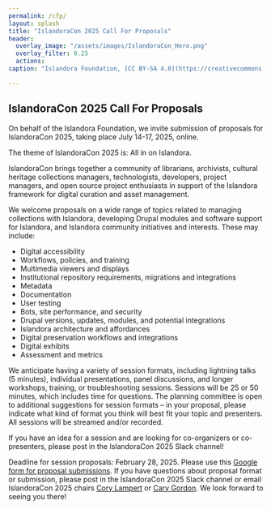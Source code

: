 ```yaml
---
permalink: /cfp/
layout: splash
title: "IslandoraCon 2025 Call For Proposals"
header:
  overlay_image: "/assets/images/IslandoraCon_Hero.png"
  overlay_filter: 0.25
  actions:
caption: "Islandora Foundation, [CC BY-SA 4.0](https://creativecommons.org/licenses/by-sa/4.0)"

---
```

## IslandoraCon 2025 Call For Proposals

On behalf of the Islandora Foundation, we invite submission of proposals for IslandoraCon 2025, taking place July 14-17, 2025, online.

The theme of IslandoraCon 2025 is: All in on Islandora.

IslandoraCon brings together a community of librarians, archivists, cultural heritage collections managers, technologists, developers, project managers, and open source project enthusiasts in support of the Islandora framework for digital curation and asset management.

We welcome proposals on a wide range of topics related to managing collections with Islandora, developing Drupal modules and software support for Islandora, and Islandora community initiatives and interests. These may include:
* Digital accessibility
* Workflows, policies, and training
* Multimedia viewers and displays
* Institutional repository requirements, migrations and integrations
* Metadata
* Documentation
* User testing
* Bots, site performance, and security
* Drupal versions, updates, modules, and potential integrations
* Islandora architecture and affordances
* Digital preservation workflows and integrations
* Digital exhibits
* Assessment and metrics

We anticipate having a variety of session formats, including lightning talks (5 minutes), individual presentations, panel discussions, and longer workshops, training, or troubleshooting sessions. Sessions will be 25 or 50 minutes, which includes time for questions. The planning committee is open to additional suggestions for session formats – in your proposal, please indicate what kind of format you think will best fit your topic and presenters.  All sessions will be streamed and/or recorded.

If you have an idea for a session and are looking for co-organizers or co-presenters, please post in the IslandoraCon 2025 Slack channel!

Deadline for session proposals: February 28, 2025. Please use this [Google form for proposal submissions](https://forms.gle/evK99y7rSdRYQLit8). If you have questions about proposal format or submission, please post in the IslandoraCon 2025 Slack channel or email IslandoraCon 2025 chairs [Cory Lampert](mailto:cory.lampert@unlv.edu) or [Cary Gordon](mailto:cgordon@chillco.com). We look forward to seeing you there!

